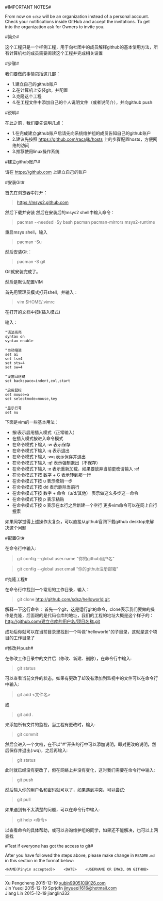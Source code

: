 #IMPORTANT NOTES#

From now on `sdsz` will be an organization instead of a personal account. Check your notifications inside GitHub and accept the invitations. To get into the organization ask for Owners to invite you.


#简介#

这个工程只是一个样例工程，用于向社团中的成员解释github的基本使用方法，所有计算机社的成员需要阅读这个工程并完成相关设置

#步骤#

我们要做的事情包括这几部：
 - 1.建立自己的github账户
 - 2.在计算机上安装git，并配置
 - 3.克隆这个工程
 - 4.在工程文件中添加自己的个人说明文件（或者说简介），并向github push

#说明#

在此之前，我们要先说明几点：
 - 1.在完成建立github账户后请先向系统维护组的成员告知自己的github账户
 - 2.建议先按照 https://github.com/racaljk/hosts 上的步骤配置hosts，方便网络的访问
 - 3.推荐使用linux操作系统

#建立github账户#

请在 https://github.com 上建立自己的账户

#安装Git#

首先在浏览器中打开：

> https://msys2.github.com

然后下载并安装
然后在安装后的msys2 shell中输入命令：

> pacman --needed -Sy bash pacman pacman-mirrors msys2-runtime

重启msys shell，输入

> pacman -Su

然后安装Git：

> pacman -S git

Git就安装完成了。

然后是默认配置VIM

首先用管理员模式打开shell，并输入：

> vim $HOME/.vimrc

在打开的文档中按i(插入模式)

输入：

```
"语法高亮
syntax on
syntax enable

"自动缩进
set ai
set ts=4
set sts=4
set sw=4

"设置回格键
set backspace=indent,eol,start

"启用鼠标
set mouse=a
set selectmode=mouse,key

"显示行号
set nu
```

下面是vim的一些基本用法：
 - 按i表示启用插入模式（正常输入）
 - 在插入模式按<Esc>进入命令模式
 - 在命令模式下输入 :w 表示保存
 - 在命令模式下输入 :q 表示退出
 - 在命令模式下输入 :wq 表示保存并退出
 - 在命令模式下输入 :q! 表示强制退出（不保存）
 - 在命令模式下输入 :e 表示重新加载，如果要放弃当前更改请输入 :e!
 - 在命令模式下按 数字 + G 表示转到那一行
 - 在命令模式下按 u 表示撤销一步
 - 在命令模式下按 dd 表示删除当前行
 - 在命令模式下按 数字 + 命令（u/d/其他） 表示做这么多步这一命令
 - 在命令模式下按 p 表示粘贴
 - 在命令模式下按 o 表示在本行之后新建一个空行
更多vim命令可以在网上自行搜索
  
如果同学觉得上述操作太复杂，可以直接从github官网下载github desktop来解决这个问题

#配置Git#

在命令行中输入:

> git config --global user.name "你的github用户名"

> git config --global user.email "你的github注册邮箱"

#克隆工程#

在命令行中找到一个常用的工作目录，输入：

> git clone http://github.com/sdsz/helloworld.git

解释一下这行命令：
首先一个git，这是运行git的命令，clone表示我们要做的操作是克隆，后面跟的是代码仓库的地址，我们的工程的地址大概是这个样子的：
http://github.com/建立仓库的用户名/项目名称.git

成功后你就可以在当前目录里找到一个叫做"helloworld"的子目录，这就是这个项目的工作目录了

#修改并push#

在修改工作目录中的文件后（修改、新建、删除），在命令行中输入:

> git status

可以查看当前文件的状态，如果有更改了却没有添加到监视中的文件可以在命令行中输入:

> git add <文件名>

或

> git add .

来添加所有文件的监视，当工程有更改时，输入:

> git commit

然后会进入一个文档，在不以"#"开头的行中可以添加说明，即对更改的说明，然后保存并退出(:wq)，之后再输入:

> git status

此时就已经没有更改了，但在网络上并没有变化，这时我们需要在命令行中输入:

> git push

然后输入你的用户名和密码就可以了，如果遇到冲突，可以尝试:

> git pull

如果遇到有不太清楚的问题，可以在命令行中输入:

> git help <命令>

以查看命令的具体帮助，或可以咨询维护组的同学，如果还不能解决，也可以上网查找

#Test if everyone has got the access to git#

After you have followed the steps above, please make change in `README.md` in this section in the format below:

`<NAME(Pinyin accepted)>    <DATE>    <USERNAME OR EMAIL ON GITHUB>`

______

Xu Pengcheng	2015-12-19	xubin990510@126.com  
Jin Yueqi	2015-12-19	Sprjdfn jinyueqi1616@hotmail.com  
Jiang Lin	2015-12-19	jianglin332


